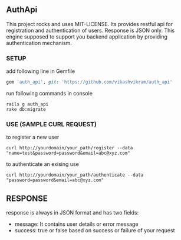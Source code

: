 ## AuthApi

This project rocks and uses MIT-LICENSE. Its provides restful api for registration and authentication of users. Response is JSON only. This engine supposed to support you backend application by providing authentication mechanism.

### SETUP

add following line in Gemfile

```ruby
gem 'auth_api', git: 'https://github.com/vikashvikram/auth_api'
```

run following commands in console

```console
rails g auth_api
rake db:migrate
```

### USE (SAMPLE CURL REQUEST)

to register a new user

```console
curl http://yourdomain/your_path/register --data "name=test&password=password&email=abc@xyz.com" 
```
to authenticate an exising use

```console
curl http://yourdomain/your_path/authenticate --data "password=password&email=abc@xyz.com" 
```

## RESPONSE
response is always in JSON format and has two fields: 

* message: It contains user details or error message
* success: true or false based on success or failure of your request
